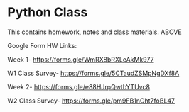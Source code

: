 # Python Class
This contains homework, notes and class materials. ABOVE

Google Form HW Links: 

Week 1-  https://forms.gle/WmRX8bRXLeAkMk977 

W1 Class Survey- https://forms.gle/5CTaudZSMpNgDXf8A

Week 2-  https://forms.gle/e88HJrpQwtbYTUvc8

W2 Class Survey- https://forms.gle/pm9FB1nGht7foBL47
